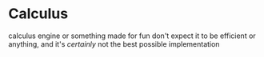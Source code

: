 # Calculus
 calculus engine or something made for fun
don't expect it to be efficient or anything, and it's *certainly* not the best possible implementation
